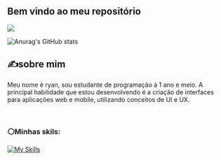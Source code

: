 ## Bem vindo ao meu repositório


<div class="badges">
    <img src=/>
<!--     
[![linkedin](https://img.shields.io/badge/LinkedIn-0077B5?style=for-the-badge&logo=linkedin&logoColor=white
)](https://www.linkedin.com/in/ryan-novaes-847532272/)
[![figma](https://img.shields.io/badge/Figma-F24E1E?style=for-the-badge&logo=figma&logoColor=white
)](https://www.figma.com/file/Y0NvwSPBzHzXDQZAG8tCOA/BitTask?type=design&mode=design&t=EScguUdWHa2FgukO-0) -->

</div>

![Anurag's GitHub stats](https://github-readme-stats.vercel.app/api?username=ryanNS3&show_icons=true&bg_color=#)

<article aria-labelledby="title-about" >
    <div class="">
        <h2 id="title-abount">✍sobre mim</h2>
        <p>Meu nome é ryan, sou estudante de programação à 1 ano e meio. A principal habilidade que estou desenvolvendo é a criação de interfaces para aplicações web e mobile, utilizando conceitos de UI e UX. </p>
    </div>

</article><br/>



### ⚪Minhas skils:

[![My Skills](https://skillicons.dev/icons?i=html,css,javascript,react,java,nodejs)](https://skillicons.dev)





